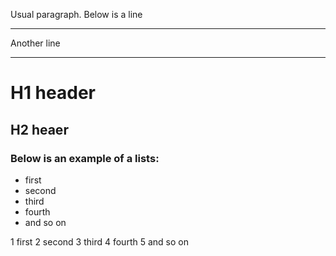 
Usual paragraph. Below is a line
* * * * * * * 

Another line

- - - - - - - - - - - - - - - - - - - - - - 

# H1 header

##	H2 heaer 

### Below is an example of a lists:

- first
- second
- third
- fourth
- and so on


1 first
2 second
3 third
4 fourth
5 and so on



